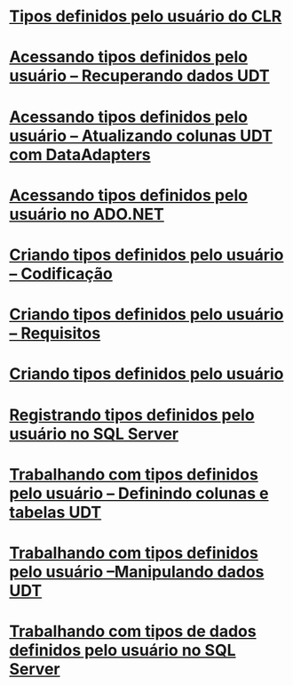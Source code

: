 # [Tipos definidos pelo usuário do CLR](clr-user-defined-types.md)
# [Acessando tipos definidos pelo usuário – Recuperando dados UDT](accessing-user-defined-types-retrieving-udt-data.md)
# [Acessando tipos definidos pelo usuário – Atualizando colunas UDT com DataAdapters](accessing-user-defined-types-updating-udt-columns-with-dataadapters.md)
# [Acessando tipos definidos pelo usuário no ADO.NET](accessing-user-defined-types-in-ado-net.md)
# [Criando tipos definidos pelo usuário – Codificação](creating-user-defined-types-coding.md)
# [Criando tipos definidos pelo usuário – Requisitos](creating-user-defined-types-requirements.md)
# [Criando tipos definidos pelo usuário](creating-user-defined-types.md)
# [Registrando tipos definidos pelo usuário no SQL Server](registering-user-defined-types-in-sql-server.md)
# [Trabalhando com tipos definidos pelo usuário – Definindo colunas e tabelas UDT](working-with-user-defined-types-defining-udt-tables-and-columns.md)
# [Trabalhando com tipos definidos pelo usuário –Manipulando dados UDT](working-with-user-defined-types-manipulating-udt-data.md)
# [Trabalhando com tipos de dados definidos pelo usuário no SQL Server](working-with-user-defined-types-in-sql-server.md)

